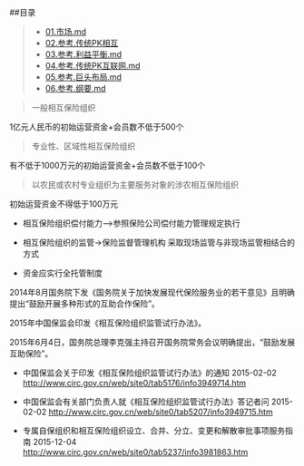 ##目录
>* [01.市场.md](01.市场.md)
>* [02.参考.传统PK相互](02.参考.传统PK相互)
>* [03.参考.利益平衡.md](03.参考.利益平衡.md)
>* [04.参考.传统PK互联网.md](04.参考.传统PK互联网.md)
>* [05.参考.巨头布局.md](05.参考.巨头布局.md)
>* [06.参考.纲要.md](06.参考.纲要.md)



>一般相互保险组织

1亿元人民币的初始运营资金+会员数不低于500个

>专业性、区域性相互保险组织

有不低于1000万元的初始运营资金+会员数不低于100个

>以农民或农村专业组织为主要服务对象的涉农相互保险组织

初始运营资金不得低于100万元

- 相互保险组织偿付能力-->参照保险公司偿付能力管理规定执行

- 相互保险组织的监管->保险监督管理机构 采取现场监管与非现场监管相结合的方式

- 资金应实行全托管制度


2014年8月国务院下发《国务院关于加快发展现代保险服务业的若干意见》且明确提出“鼓励开展多种形式的互助合作保险”。

2015年中国保监会印发《相互保险组织监管试行办法》。

2015年6月4日，国务院总理李克强主持召开国务院常务会议明确提出，“鼓励发展互助保险”。


- 中国保监会关于印发《相互保险组织监管试行办法》的通知 2015-02-02
http://www.circ.gov.cn/web/site0/tab5176/info3949714.htm

- 中国保监会有关部门负责人就《相互保险组织监管试行办法》答记者问 2015-02-02
http://www.circ.gov.cn/web/site0/tab5207/info3949715.htm


- 专属自保组织和相互保险组织设立、合并、分立、变更和解散审批事项服务指南 2015-12-04
http://www.circ.gov.cn/web/site0/tab5237/info3981863.htm
